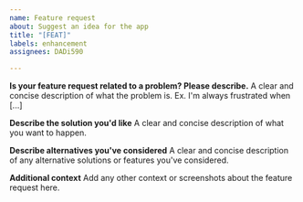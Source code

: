 ```yaml
---
name: Feature request
about: Suggest an idea for the app
title: "[FEAT]"
labels: enhancement
assignees: DADi590

---
```


**Is your feature request related to a problem? Please describe.** <!--[Title;]-->
A clear and concise description of what the problem is. Ex. I'm always frustrated when [...]

**Describe the solution you'd like** <!--[Title;]-->
A clear and concise description of what you want to happen.

**Describe alternatives you've considered** <!--[Title;]-->
A clear and concise description of any alternative solutions or features you've considered.

**Additional context** <!--[Title;]-->
Add any other context or screenshots about the feature request here.
